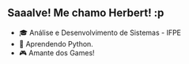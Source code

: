 ## Saaalve! Me chamo Herbert! :p

- 🎓 Análise e Desenvolvimento de Sistemas - IFPE
- 🐍 Aprendendo Python.
- 🎮 Amante dos Games!


